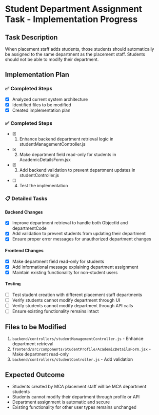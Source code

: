 # Student Department Assignment Task - Implementation Progress

## Task Description
When placement staff adds students, those students should automatically be assigned to the same department as the placement staff. Students should not be able to modify their department.

## Implementation Plan

### ✅ Completed Steps
- [x] Analyzed current system architecture
- [x] Identified files to be modified
- [x] Created implementation plan

### ✅ Completed Steps
- [x] 1. Enhance backend department retrieval logic in studentManagementController.js
- [x] 2. Make department field read-only for students in AcademicDetailsForm.jsx
- [x] 3. Add backend validation to prevent department updates in studentController.js
- [ ] 4. Test the implementation

### 📋 Detailed Tasks

#### Backend Changes
- [x] Improve department retrieval to handle both ObjectId and departmentCode
- [x] Add validation to prevent students from updating their department
- [x] Ensure proper error messages for unauthorized department changes

#### Frontend Changes
- [x] Make department field read-only for students
- [x] Add informational message explaining department assignment
- [x] Maintain existing functionality for non-student users

#### Testing
- [ ] Test student creation with different placement staff departments
- [ ] Verify students cannot modify department through UI
- [ ] Verify students cannot modify department through API calls
- [ ] Ensure existing functionality remains intact

## Files to be Modified
1. `backend/controllers/studentManagementController.js` - Enhance department retrieval
2. `frontend/src/components/StudentProfile/AcademicDetailsForm.jsx` - Make department read-only
3. `backend/controllers/studentController.js` - Add validation

## Expected Outcome
- Students created by MCA placement staff will be MCA department students
- Students cannot modify their department through profile or API
- Department assignment is automatic and secure
- Existing functionality for other user types remains unchanged
